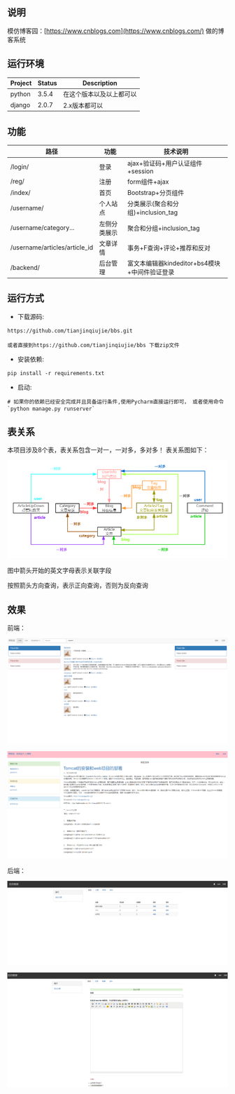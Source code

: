 ## 说明

模仿博客园：[https://www.cnblogs.com](https://www.cnblogs.com/) 做的博客系统

## 运行环境

| Project | Status | Description              |
| ------- | ------ | ------------------------ |
| python  | 3.5.4  | 在这个版本以及以上都可以 |
| django  | 2.0.7  | 2.x版本都可以            |
 
## 功能

| 路径                          | 功能         | 技术说明                                      |
| ----------------------------- | ------------ | --------------------------------------------- |
| /login/                       | 登录         | ajax+验证码+用户认证组件+session              |
| /reg/                         | 注册         | form组件+ajax                                 |
| /index/                       | 首页         | Bootstrap+分页组件                            |
| /username/                    | 个人站点     | 分类展示(聚合和分组)+inclusion_tag            |
| /username/category...         | 左侧分类展示 | 聚合和分组+inclusion_tag                      |
| /username/articles/article_id | 文章详情     | 事务+F查询+评论+推荐和反对                    |
| /backend/                     | 后台管理     | 富文本编辑器kindeditor+bs4模块+中间件验证登录 |

## 运行方式

- 下载源码:

```
https://github.com/tianjinqiujie/bbs.git

或者直接到https://github.com/tianjinqiujie/bbs 下载zip文件
```

- 安装依赖:

```
pip install -r requirements.txt
```

- 启动:

```
# 如果你的依赖已经安全完成并且具备运行条件,使用Pycharm直接运行即可， 或者使用命令 `python manage.py runserver`
```

## 表关系

本项目涉及8个表，表关系包含一对一，一对多，多对多！ 表关系图如下：

![](https://github.com/tianjinqiujie/bbs/blob/master/Screenshots/1.png)

图中箭头开始的英文字母表示关联字段

按照箭头方向查询，表示正向查询，否则为反向查询

## 效果

前端：

![](https://github.com/tianjinqiujie/bbs/blob/master/Screenshots/2.png)

![](https://github.com/tianjinqiujie/bbs/blob/master/Screenshots/3.png)

后端：

![](https://github.com/tianjinqiujie/bbs/blob/master/Screenshots/4.png)

![](https://github.com/tianjinqiujie/bbs/blob/master/Screenshots/5.png)